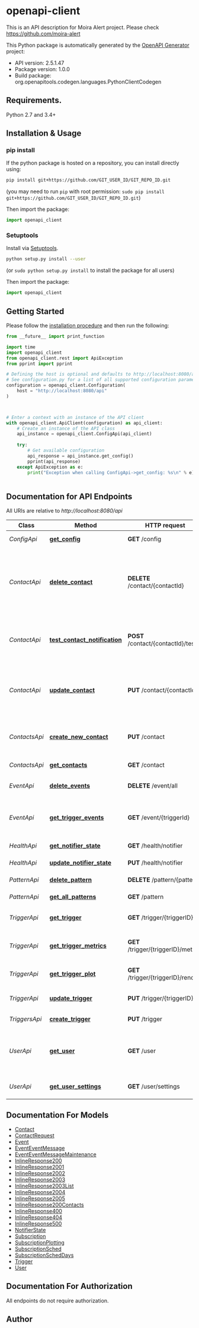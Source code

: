 # openapi-client
This is an API description for Moira Alert project. Please check https://github.com/moira-alert

This Python package is automatically generated by the [OpenAPI Generator](https://openapi-generator.tech) project:

- API version: 2.5.1.47
- Package version: 1.0.0
- Build package: org.openapitools.codegen.languages.PythonClientCodegen

## Requirements.

Python 2.7 and 3.4+

## Installation & Usage
### pip install

If the python package is hosted on a repository, you can install directly using:

```sh
pip install git+https://github.com/GIT_USER_ID/GIT_REPO_ID.git
```
(you may need to run `pip` with root permission: `sudo pip install git+https://github.com/GIT_USER_ID/GIT_REPO_ID.git`)

Then import the package:
```python
import openapi_client
```

### Setuptools

Install via [Setuptools](http://pypi.python.org/pypi/setuptools).

```sh
python setup.py install --user
```
(or `sudo python setup.py install` to install the package for all users)

Then import the package:
```python
import openapi_client
```

## Getting Started

Please follow the [installation procedure](#installation--usage) and then run the following:

```python
from __future__ import print_function

import time
import openapi_client
from openapi_client.rest import ApiException
from pprint import pprint

# Defining the host is optional and defaults to http://localhost:8080/api
# See configuration.py for a list of all supported configuration parameters.
configuration = openapi_client.Configuration(
    host = "http://localhost:8080/api"
)



# Enter a context with an instance of the API client
with openapi_client.ApiClient(configuration) as api_client:
    # Create an instance of the API class
    api_instance = openapi_client.ConfigApi(api_client)
    
    try:
        # Get available configuration
        api_response = api_instance.get_config()
        pprint(api_response)
    except ApiException as e:
        print("Exception when calling ConfigApi->get_config: %s\n" % e)
    
```

## Documentation for API Endpoints

All URIs are relative to *http://localhost:8080/api*

Class | Method | HTTP request | Description
------------ | ------------- | ------------- | -------------
*ConfigApi* | [**get_config**](docs/ConfigApi.md#get_config) | **GET** /config | Get available configuration
*ContactApi* | [**delete_contact**](docs/ContactApi.md#delete_contact) | **DELETE** /contact/{contactId} | Deletes notification contact for the current user and remove the contact ID from all subscriptions.
*ContactApi* | [**test_contact_notification**](docs/ContactApi.md#test_contact_notification) | **POST** /contact/{contactId}/test | Push a test notification to verify that the contact is properly set up.
*ContactApi* | [**update_contact**](docs/ContactApi.md#update_contact) | **PUT** /contact/{contactId} | Updates an existing notification contact to the values passed in the request body.
*ContactsApi* | [**create_new_contact**](docs/ContactsApi.md#create_new_contact) | **PUT** /contact | Creates a new contact notification for the current user.
*ContactsApi* | [**get_contacts**](docs/ContactsApi.md#get_contacts) | **GET** /contact | Gets all Moira contacts.
*EventApi* | [**delete_events**](docs/EventApi.md#delete_events) | **DELETE** /event/all | Deletes all notification events
*EventApi* | [**get_trigger_events**](docs/EventApi.md#get_trigger_events) | **GET** /event/{triggerId} | Gets all trigger events for current page and their count
*HealthApi* | [**get_notifier_state**](docs/HealthApi.md#get_notifier_state) | **GET** /health/notifier | Get notifier state
*HealthApi* | [**update_notifier_state**](docs/HealthApi.md#update_notifier_state) | **PUT** /health/notifier | Update notifier state
*PatternApi* | [**delete_pattern**](docs/PatternApi.md#delete_pattern) | **DELETE** /pattern/{pattern} | Deletes a Moira pattern
*PatternApi* | [**get_all_patterns**](docs/PatternApi.md#get_all_patterns) | **GET** /pattern | Get all patterns
*TriggerApi* | [**get_trigger**](docs/TriggerApi.md#get_trigger) | **GET** /trigger/{triggerID} | Get an existing trigger
*TriggerApi* | [**get_trigger_metrics**](docs/TriggerApi.md#get_trigger_metrics) | **GET** /trigger/{triggerID}/metrics | Get metrics associated with certain trigger
*TriggerApi* | [**get_trigger_plot**](docs/TriggerApi.md#get_trigger_plot) | **GET** /trigger/{triggerID}/render | Get rendered plot for trigger
*TriggerApi* | [**update_trigger**](docs/TriggerApi.md#update_trigger) | **PUT** /trigger/{triggerID} | Update existing trigger
*TriggersApi* | [**create_trigger**](docs/TriggersApi.md#create_trigger) | **PUT** /trigger | Create new trigger
*UserApi* | [**get_user**](docs/UserApi.md#get_user) | **GET** /user | Gets the username of the authenticated user if it is available.
*UserApi* | [**get_user_settings**](docs/UserApi.md#get_user_settings) | **GET** /user/settings | Get the user&#39;s contacts and subscriptions.


## Documentation For Models

 - [Contact](docs/Contact.md)
 - [ContactRequest](docs/ContactRequest.md)
 - [Event](docs/Event.md)
 - [EventEventMessage](docs/EventEventMessage.md)
 - [EventEventMessageMaintenance](docs/EventEventMessageMaintenance.md)
 - [InlineResponse200](docs/InlineResponse200.md)
 - [InlineResponse2001](docs/InlineResponse2001.md)
 - [InlineResponse2002](docs/InlineResponse2002.md)
 - [InlineResponse2003](docs/InlineResponse2003.md)
 - [InlineResponse2003List](docs/InlineResponse2003List.md)
 - [InlineResponse2004](docs/InlineResponse2004.md)
 - [InlineResponse2005](docs/InlineResponse2005.md)
 - [InlineResponse200Contacts](docs/InlineResponse200Contacts.md)
 - [InlineResponse400](docs/InlineResponse400.md)
 - [InlineResponse404](docs/InlineResponse404.md)
 - [InlineResponse500](docs/InlineResponse500.md)
 - [NotifierState](docs/NotifierState.md)
 - [Subscription](docs/Subscription.md)
 - [SubscriptionPlotting](docs/SubscriptionPlotting.md)
 - [SubscriptionSched](docs/SubscriptionSched.md)
 - [SubscriptionSchedDays](docs/SubscriptionSchedDays.md)
 - [Trigger](docs/Trigger.md)
 - [User](docs/User.md)


## Documentation For Authorization

 All endpoints do not require authorization.

## Author





